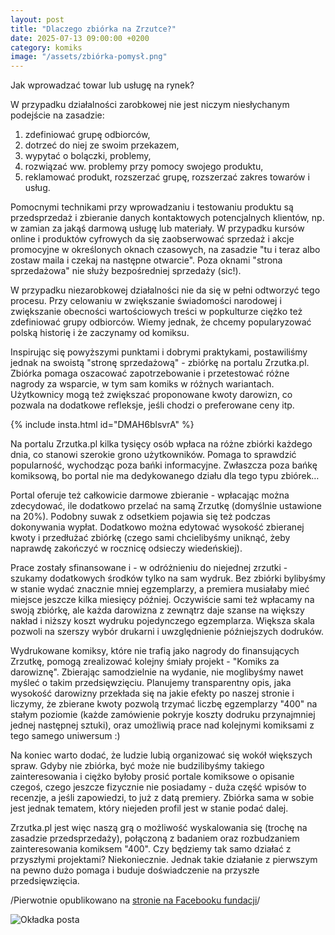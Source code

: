 ```yaml
---
layout: post
title: "Dlaczego zbiórka na Zrzutce?"
date: 2025-07-13 09:00:00 +0200
category: komiks
image: "/assets/zbiórka-pomysł.png"
---
```


Jak wprowadzać towar lub usługę na rynek?

W przypadku działalności zarobkowej nie jest niczym niesłychanym podejście na zasadzie:

1. zdefiniować grupę odbiorców,
2. dotrzeć do niej ze swoim przekazem,
3. wypytać o bolączki, problemy,
4. rozwiązać ww. problemy przy pomocy swojego produktu,
5. reklamować produkt, rozszerzać grupę, rozszerzać zakres towarów i usług.

Pomocnymi technikami przy wprowadzaniu i testowaniu produktu są przedsprzedaż i zbieranie danych kontaktowych
potencjalnych klientów, np. w zamian za jakąś darmową usługę lub materiały. W przypadku kursów online i produktów
cyfrowych da się zaobserwować sprzedaż i akcje promocyjne w określonych oknach czasowych, na zasadzie "tu i teraz albo
zostaw maila i czekaj na następne otwarcie". Poza oknami "strona sprzedażowa" nie służy bezpośredniej sprzedaży (sic!).

W przypadku niezarobkowej działalności nie da się w pełni odtworzyć tego procesu. Przy celowaniu w zwiększanie
świadomości narodowej i zwiększanie obecności wartościowych treści w popkulturze ciężko też zdefiniować grupy odbiorców.
Wiemy jednak, że chcemy popularyzować polską historię i że zaczynamy od komiksu.

Inspirując się powyższymi punktami i dobrymi praktykami, postawiliśmy jednak na swoistą "stronę sprzedażową" - zbiórkę
na portalu Zrzutka.pl. Zbiórka pomaga oszacować zapotrzebowanie i przetestować różne nagrody za wsparcie, w tym sam
komiks w różnych wariantach. Użytkownicy mogą też zwiększać proponowane kwoty darowizn, co pozwala na dodatkowe
refleksje, jeśli chodzi o preferowane ceny itp.

{% include insta.html id="DMAH6blsvrA" %}

Na portalu Zrzutka.pl kilka tysięcy osób wpłaca na różne zbiórki każdego dnia, co stanowi szerokie grono użytkowników.
Pomaga to sprawdzić popularność, wychodząc poza bańki informacyjne. Zwłaszcza poza bańkę komiksową, bo portal nie ma
dedykowanego działu dla tego typu zbiórek…

Portal oferuje też całkowicie darmowe zbieranie - wpłacając można zdecydować, ile dodatkowo przelać na samą Zrzutkę
(domyślnie ustawione na 20%). Podobny suwak z odsetkiem pojawia się też podczas dokonywania wypłat. Dodatkowo można
edytować wysokość zbieranej kwoty i przedłużać zbiórkę (czego sami chcielibyśmy uniknąć, żeby naprawdę zakończyć w
rocznicę odsieczy wiedeńskiej).

Prace zostały sfinansowane i - w odróżnieniu do niejednej zrzutki - szukamy dodatkowych środków tylko na sam wydruk. Bez
zbiórki bylibyśmy w stanie wydać znacznie mniej egzemplarzy, a premiera musiałaby mieć miejsce jeszcze kilka miesięcy
później. Oczywiście sami też wpłacamy na swoją zbiórkę, ale każda darowizna z zewnątrz daje szanse na większy nakład i
niższy koszt wydruku pojedynczego egzemplarza. Większa skala pozwoli na szerszy wybór drukarni i uwzględnienie
późniejszych dodruków.

Wydrukowane komiksy, które nie trafią jako nagrody do finansujących Zrzutkę, pomogą zrealizować kolejny śmiały
projekt - "Komiks za darowiznę". Zbierając samodzielnie na wydanie, nie moglibyśmy nawet myśleć o takim przedsięwzięciu.
Planujemy transparentny opis, jaka wysokość darowizny przekłada się na jakie efekty po naszej stronie i liczymy, że
zbierane kwoty pozwolą trzymać liczbę egzemplarzy "400" na stałym poziomie (każde zamówienie pokryje koszty dodruku
przynajmniej jednej następnej sztuki), oraz umożliwią prace nad kolejnymi komiksami z tego samego uniwersum :)

Na koniec warto dodać, że ludzie lubią organizować się wokół większych spraw. Gdyby nie zbiórka, być może nie
budzilibyśmy takiego zainteresowania i ciężko byłoby prosić portale komiksowe o opisanie czegoś, czego jeszcze fizycznie
nie posiadamy - duża część wpisów to recenzje, a jeśli zapowiedzi, to już z datą premiery. Zbiórka sama w sobie jest
jednak tematem, który niejeden profil jest w stanie podać dalej.

Zrzutka.pl jest więc naszą grą o możliwość wyskalowania się (trochę na zasadzie przedsprzedaży), połączoną z badaniem
oraz rozbudzaniem zainteresowania komiksem "400". Czy będziemy tak samo działać z przyszłymi projektami? Niekoniecznie.
Jednak takie działanie z pierwszym na pewno dużo pomaga i buduje doświadczenie na przyszłe przedsięwzięcia.

/Pierwotnie opublikowano
na [stronie na Facebooku fundacji](https://www.facebook.com/polskietermopile/posts/pfbid02HaRdyiu1aKXFazfzNjLV33A8xFEHnWXGJqksXHav6gi59T8e2e8hfEDBnT7EK5u6l)/

![Okładka posta]({{page.image}})
